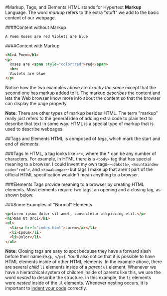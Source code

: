 #Markup, Tags, and Elements
HTML stands for Hypertext **Markup** Language. The word *markup* refers to the extra "stuff" we add to the basic content of our webpage.

####Content without Markup
```
A Poem Roses are red Violets are blue
```
####Content with Markup
```html
<h1>A Poem</h1>
<p>
  Roses are <span style="color:red">red</span>
  <br>
  Violets are blue
</p>
```

Notice how the two examples above are *exactly the same* except that the second one has markup added to it. The markup *describes* the content and lets the Web browser know more info about the content so that the browser can display the page properly.

**Note:** There are other types of markup besides HTML. The term "markup" really just refers to the general idea of adding extra code to plain text to describe that text in some way. HTML is a special type of markup that is used to describe webpages.


##Tags and Elements
HTML is composed of *tags*, which mark the start and end of *elements*.

###Tags
In HTML, a tag looks like `<*>`, where the * can be any number of characters. For example, in HTML there is a `<body>` tag that has special meaning to a browser. I could invent my own tags--`<dakota>`, `<mountaindew code="red">`, and `<kowabunga>`--but tags I make up that aren't part of the official HTML specification wouldn't mean anything to a browser.

###Elements
Tags provide meaning to a browser by creating HTML elements. Most elements require two tags, an opening and a closing tag, as shown below.

###Some Examples of "Normal" Elements
```html
<p>Lorem ipsum dolor sit amet, consectetur adipiscing elit.</p>
<h1>Nam Ut Orci</h1>
<ul>
  <li><a href="index.html">Lorem</a></li>
  <li>Ipsum</li>
  <li>Dolor</li>
</ul>
```

**Note:** Closing tags are easy to spot because they have a forward slash before their name (e.g., `</p>`). You'll also notice that it is possible to have HTML elements inside of other HTML elements. In the example above, there are several *child* `li` elements inside of a *parent* `ul` element. Whenever we have a hierarchical system of children inside of parents like this, we use the word *nested* to describe the structure. In this example, the `li` elements were *nested* inside of the `ul` elements. Whenever nesting occurs, it is important to [indent your code](#indentation) correctly.
